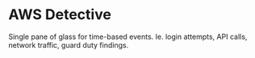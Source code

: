 # AWS Detective

Single pane of glass for time-based events. Ie. login attempts, API calls, network traffic, guard duty findings. 
